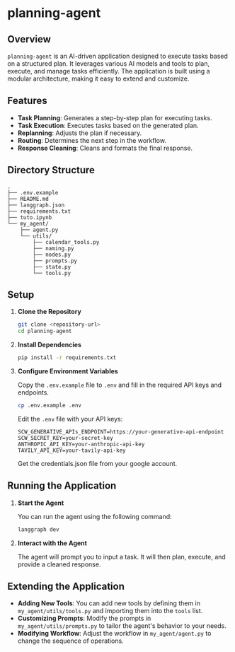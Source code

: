 #  planning-agent

## Overview

`planning-agent` is an AI-driven application designed to execute tasks based on a structured plan. It leverages various AI models and tools to plan, execute, and manage tasks efficiently. The application is built using a modular architecture, making it easy to extend and customize.

## Features

- **Task Planning**: Generates a step-by-step plan for executing tasks.
- **Task Execution**: Executes tasks based on the generated plan.
- **Replanning**: Adjusts the plan if necessary.
- **Routing**: Determines the next step in the workflow.
- **Response Cleaning**: Cleans and formats the final response.

## Directory Structure

```
.
├── .env.example
├── README.md
├── langgraph.json
├── requirements.txt
├── tuto.ipynb
└── my_agent/
    ├── agent.py
    └── utils/
        ├── calendar_tools.py
        ├── naming.py
        ├── nodes.py
        ├── prompts.py
        ├── state.py
        └── tools.py
```

## Setup

1. **Clone the Repository**

   ```bash
   git clone <repository-url>
   cd planning-agent
   ```

2. **Install Dependencies**

   ```bash
   pip install -r requirements.txt
   ```

3. **Configure Environment Variables**

   Copy the `.env.example` file to `.env` and fill in the required API keys and endpoints.

   ```bash
   cp .env.example .env
   ```

   Edit the `.env` file with your API keys:

   ```plaintext
   SCW_GENERATIVE_APIs_ENDPOINT=https://your-generative-api-endpoint
   SCW_SECRET_KEY=your-secret-key
   ANTHROPIC_API_KEY=your-anthropic-api-key
   TAVILY_API_KEY=your-tavily-api-key
   ```

   Get the credentials.json file from your google account. 

## Running the Application

1. **Start the Agent**

   You can run the agent using the following command:

   ```bash
   langgraph dev
   ```

2. **Interact with the Agent**

   The agent will prompt you to input a task. It will then plan, execute, and provide a cleaned response.

## Extending the Application

- **Adding New Tools**: You can add new tools by defining them in `my_agent/utils/tools.py` and importing them into the `tools` list.
- **Customizing Prompts**: Modify the prompts in `my_agent/utils/prompts.py` to tailor the agent's behavior to your needs.
- **Modifying Workflow**: Adjust the workflow in `my_agent/agent.py` to change the sequence of operations.

